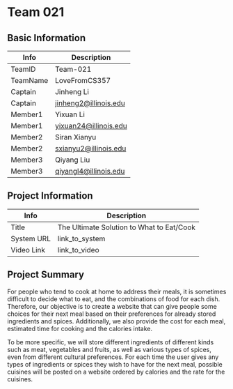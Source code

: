 # Team 021

## Basic Information

| Info     | Description           |
| -------- | --------------------- |
| TeamID   | Team-021              |
| TeamName | LoveFromCS357         |
| Captain  | Jinheng Li            |
| Captain  | jinheng2@illinois.edu |
| Member1  | Yixuan Li             |
| Member1  | yixuan24@illinois.edu |
| Member2  | Siran Xianyu          |
| Member2  | sxianyu2@illinois.edu |
| Member3  | Qiyang Liu            |
| Member3  | qiyangl4@illinois.edu |

## Project Information

| Info       | Description                               |
| ---------- | ----------------------------------------- |
| Title      | The Ultimate Solution to What to Eat/Cook |
| System URL | link_to_system                            |
| Video Link | link_to_video                             |

## Project Summary

For people who tend to cook at home to address their meals, it is sometimes difficult to decide what to eat, and the combinations of food for each dish. Therefore, our objective is to create a website that can give people some choices for their next meal based on their preferences for already stored ingredients and spices. Additionally, we also provide the cost for each meal, estimated time for cooking and the calories intake.

To be more specific, we will store different ingredients of different kinds such as meat, vegetables and fruits, as well as various types of spices, even from different cultural preferences. For each time the user gives any types of ingredients or spices they wish to have for the next meal, possible cuisines will be posted on a website ordered by calories and the rate for the cuisines.
